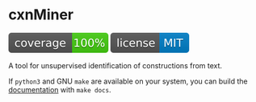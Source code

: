 # cxnMiner

![Coverage](_static/coverage.svg) [![License: MIT](_static/license.svg)](https://opensource.org/licenses/MIT)

A tool for unsupervised identification of constructions from text.

If `python3` and GNU `make` are available on your system, you can build the
[documentation](docs/_build/html/index.html) with `make docs`.

